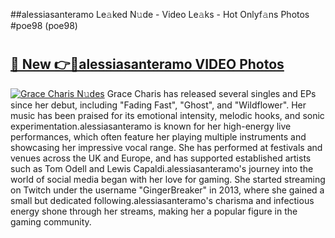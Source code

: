 ##alessiasanteramo Le𝚊ked N𝚞de - Video Le𝚊ks - Hot Onlyf𝚊ns Photos #poe98 (poe98)

# <h2><a href="https://mediaupload.pro?title=alessiasanteramo&ref=9FEB">🔗 New 👉🔴alessiasanteramo VIDEO Photos</a></h2>

[![Grace Charis N𝚞des](https://i.imgur.com/rIISA9y.gif)](https://mediaupload.pro?title=alessiasanteramo&ref=9FEB)
Grace Charis has released several singles and EPs since her debut, including "Fading Fast", "Ghost", and "Wildflower". Her music has been praised for its emotional intensity, melodic hooks, and sonic experimentation.alessiasanteramo is known for her high-energy live performances, which often feature her playing multiple instruments and showcasing her impressive vocal range. She has performed at festivals and venues across the UK and Europe, and has supported established artists such as Tom Odell and Lewis Capaldi.alessiasanteramo's journey into the world of social media began with her love for gaming. She started streaming on Twitch under the username "GingerBreaker" in 2013, where she gained a small but dedicated following.alessiasanteramo's charisma and infectious energy shone through her streams, making her a popular figure in the gaming community.
